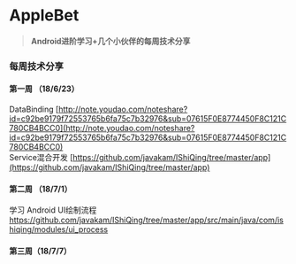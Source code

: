 # AppleBet
> **Android进阶学习+几个小伙伴的每周技术分享**

### 每周技术分享
#### 第一周 （18/6/23）
DataBinding  [http://note.youdao.com/noteshare?id=c92be9179f72553765b6fa75c7b32976&sub=07615F0E8774450F8C121C780CB4BCC0](http://note.youdao.com/noteshare?id=c92be9179f72553765b6fa75c7b32976&sub=07615F0E8774450F8C121C780CB4BCC0) <br>
Service混合开发 [https://github.com/javakam/IShiQing/tree/master/app](https://github.com/javakam/IShiQing/tree/master/app)

#### 第二周 （18/7/1）
学习 Android UI绘制流程
https://github.com/javakam/IShiQing/tree/master/app/src/main/java/com/ishiqing/modules/ui_process

#### 第三周（18/7/7）
